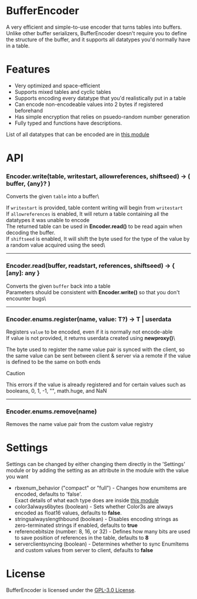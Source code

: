 # BufferEncoder
A very efficient and simple-to-use encoder that turns tables into buffers.\
Unlike other buffer serializers, BufferEncoder doesn't require you to define the structure of the buffer, and it supports all datatypes you'd normally have in a table.

# Features

* Very optimized and space-efficient
* Supports mixed tables and cyclic tables
* Supports encoding every datatype that you'd realistically put in a table
* Can encode non-encodeable values into 2 bytes if registered beforehand
* Has simple encryption that relies on psuedo-random number generation
* Fully typed and functions have descriptions.

List of all datatypes that can be encoded are in [this module](https://github.com/anexpia/BufferEncoder/blob/main/src/init.luau)

# API
### Encoder.write(table, writestart, allowreferences, shiftseed) -> ( buffer, {any}? )
Converts the given `table` into a buffer\

If `writestart` is provided, table content writing will begin from `writestart`\
If `allowreferences` is enabled, It will return a table containing all the datatypes it was unable to encode\
The returned table can be used in **Encoder.read()** to be read again when decoding the buffer.\
If `shiftseed` is enabled, It will shift the byte used for the type of the value by a random value acquired using the seed\

---
### Encoder.read(buffer, readstart, references, shiftseed) -> { [any]: any }
Converts the given `buffer` back into a table\
Parameters should be consistent with **Encoder.write()** so that you don't encounter bugs\

---
### Encoder.enums.register<T>(name, value: T?) -> T | userdata
Registers `value` to be encoded, even if it is normally not encode-able\
If value is not provided, it returns userdata created using **newproxy()**\

The byte used to register the name value pair is synced with the client, so the same value can be sent between client & server via a remote if the value is defined to be the same on both ends

> [!CAUTION]
> This errors if the value is already registered and for certain values such as booleans, 0, 1, -1, "", math.huge, and NaN

---
### Encoder.enums.remove(name)
Removes the name value pair from the custom value registry

# Settings
Settings can be changed by either changing them directly in the 'Settings' module or by adding the setting as an attribute in the module with the value you want

* rbxenum_behavior ("compact" or "full") - Changes how enumitems are encoded, defaults to 'false'.\
Exact details of what each type does are inside [this module](https://github.com/anexpia/BufferEncoder/blob/main/src/init.luau)
* color3always6bytes (boolean) - Sets whether Color3s are always encoded as float16 values, defaults to **false**.
* stringsalwayslengthbound (boolean) - Disables encoding strings as zero-terminated strings if enabled, defaults to **true**
* referencebitsize (number: 8, 16, or 32) - Defines how many bits are used to save position of references in the table, defaults to **8**
* serverclientsyncing (boolean) - Determines whether to sync EnumItems and custom values from server to client, defaults to **false**

# License
BufferEncoder is licensed under the [GPL-3.0 License](https://github.com/anexpia/BufferEncoder/blob/main/LICENSE).

